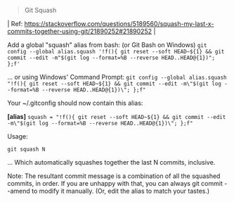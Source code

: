 > Git Squash

| Ref: https://stackoverflow.com/questions/5189560/squash-my-last-x-commits-together-using-git/21890252#21890252 |

Add a global "squash" alias from bash: (or Git Bash on Windows)
`git config --global alias.squash '!f(){ git reset --soft HEAD~${1} && git commit --edit -m"$(git log --format=%B --reverse HEAD..HEAD@{1})"; };f'`

... or using Windows' Command Prompt:
`git config --global alias.squash "!f(){ git reset --soft HEAD~${1} && git commit --edit -m\"$(git log --format=%B --reverse HEAD..HEAD@{1})\"; };f"`

Your ~/.gitconfig should now contain this alias:

**[alias]**
    `squash = "!f(){ git reset --soft HEAD~${1} && git commit --edit -m\"$(git log --format=%B --reverse HEAD..HEAD@{1})\"; };f"`

Usage:

`git squash N`

... Which automatically squashes together the last N commits, inclusive.

Note: The resultant commit message is a combination of all the squashed commits, in order. If you are unhappy with that, you can always git commit --amend to modify it manually. (Or, edit the alias to match your tastes.)